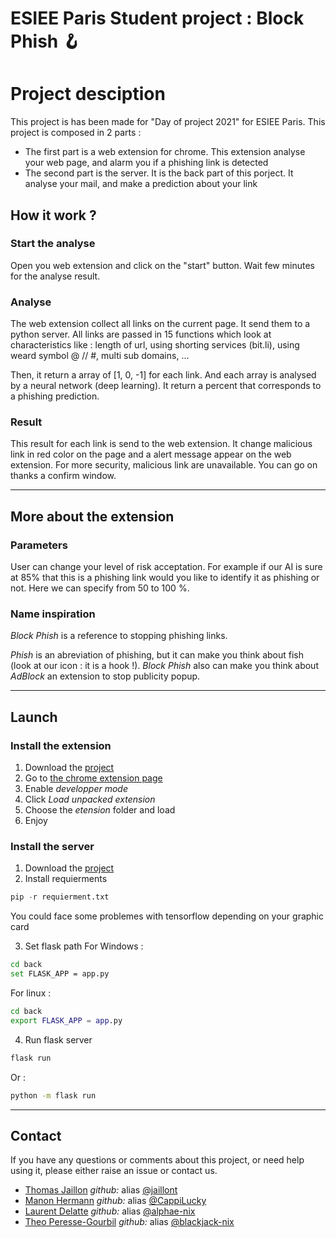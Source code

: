 # ESIEE Paris Student project : Block Phish 🪝
# Project desciption
This project is has been made for "Day of project 2021" for ESIEE Paris. This project is composed in 2 parts : 
- The first part is a web extension for chrome. This extension analyse your web page, and alarm you if a phishing link is detected
- The second part is the server. It is the back part of this porject. It analyse your mail, and make a prediction about your link


## How it work ?
### Start the analyse
Open you web extension and click on the "start" button. Wait few minutes for the analyse result. 

### Analyse
The web extension collect all links on the current page. It send them to a python server. All links are passed in 15 functions which look at characteristics like : length of url, using shorting services (bit.li), using weard symbol @ // #, multi sub domains, ...

Then, it return a array of [1, 0, -1] for each link. And each array is analysed by a neural network (deep learning). It return a percent that corresponds to a phishing prediction. 

### Result
This result for each link is send to the web extension. It change malicious link in red color on the page and a alert message appear on the web extension. For more security, malicious link are unavailable. You can go on thanks a confirm window. 

-----------------

## More about the extension
### Parameters
User can change your level of risk acceptation. For example if our AI is sure at 85% that this is a phishing link would you like to identify it as phishing or not. Here we can specify from 50 to 100 %.

### Name inspiration
*Block Phish* is a reference to stopping phishing links. 

*Phish* is an abreviation of phishing, but it can make you think about fish (look at our icon : it is a hook !). 
*Block Phish* also can make you think about *AdBlock* an extension to stop publicity popup. 

----------------------------------

## Launch
### Install the extension
1. Download the [project](https://github.com/alphae-nix/projetE3/archive/refs/heads/main.zip)
2. Go to [the chrome extension page](chrome://extensions)
3. Enable *developper mode*
4. Click *Load unpacked extension*
5. Choose the *etension* folder and load
6. Enjoy

### Install the server
1. Download the [project](https://github.com/alphae-nix/projetE3/archive/refs/heads/main.zip)
2. Install requierments
  ```python
  pip -r requierment.txt
  ```
  You could face some problemes with tensorflow depending on your graphic card
  
3. Set flask path 
  For Windows : 
  ```bash
  cd back
  set FLASK_APP = app.py
  ```
  For linux :
  ```bash
  cd back
  export FLASK_APP = app.py
  ```
4. Run flask server
  ```bash
  flask run
  ```
  Or :
  ```bash
  python -m flask run
  ```
----------------------------------  
## Contact
If you have any questions or comments about this project, or need help using it, please either raise an issue or contact us.
- [Thomas Jaillon](mailto:thomas.jaillon@edu.esiee.fr) *github:* alias [@jaillont](https://github.com/jaillont)
- [Manon Hermann](mailto:manon.hermann@edu.esiee.fr) *github:* alias [@CappiLucky](https://github.com/CappiLucky)
- [Laurent Delatte](mailto:laurent.delatte@edu.esiee.fr) *github:* alias [@alphae-nix](https://github.com/alphae-nix)
- [Theo Peresse-Gourbil](mailto:theo.peresse-gourbil@edu.esiee.fr) *github:* alias [@blackjack-nix](https://github.com/blackjack-nix)



